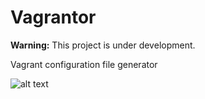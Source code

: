 Vagrantor
=====================

**Warning:** This project is under development.

Vagrant configuration file generator

![alt text](https://cloud.githubusercontent.com/assets/1684999/4192875/60e99eda-379c-11e4-8531-4ed4c277ef21.png)
